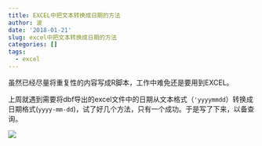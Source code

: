 ```yaml
---
title: EXCEL中把文本转换成日期的方法
author: 波
date: '2018-01-21'
slug: excel中把文本转换成日期的方法
categories: []
tags:
  - excel
---
```


虽然已经尽量将重复性的内容写成R脚本，工作中难免还是要用到EXCEL。

上周就遇到需要将dbf导出的excel文件中的日期从文本格式（`'yyyymmdd`）转换成日期格式(`yyyy-mm-dd`)，试了好几个方法，只有一个成功。于是写了下来，以备查询。

![](/images/excel_text_to_date.PNG)
